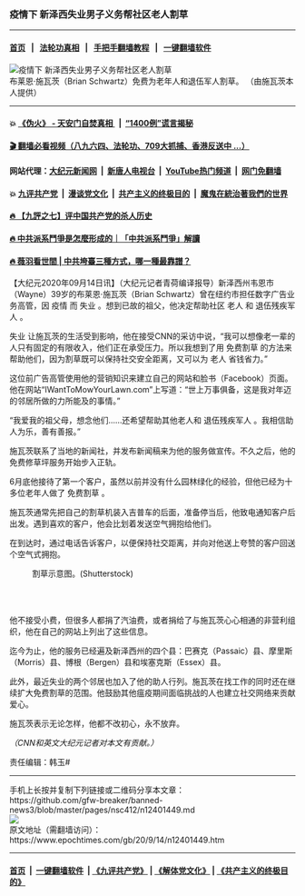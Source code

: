 ### 疫情下 新泽西失业男子义务帮社区老人割草
------------------------

#### [首页](https://github.com/gfw-breaker/banned-news3/blob/master/README.md) &nbsp;&nbsp;|&nbsp;&nbsp; [法轮功真相](https://github.com/begood0513/basic/blob/master/README.md)  &nbsp;&nbsp;|&nbsp;&nbsp; [手把手翻墙教程](https://github.com/gfw-breaker/guides/wiki)  &nbsp;&nbsp;|&nbsp;&nbsp; [一键翻墙软件](https://github.com/gfw-breaker/nogfw/blob/master/README.md)  



<div><img alt="疫情下 新泽西失业男子义务帮社区老人割草" class="attachment-djy_600_400 size-djy_600_400 wp-post-image" src="https://i.epochtimes.com/assets/uploads/2020/09/Free-Lawn-Mowing-i-1200x686-600x400.jpg"/>
<div class="caption">
 布莱恩‧施瓦茨（Brian Schwartz）免费为老年人和退伍军人割草。 （由施瓦茨本人提供）
</div></div><hr/>

#### 💥 [《伪火》 - 天安门自焚真相 ](http://141.164.51.119:10000/videos/blog/weihuo.html)&nbsp; |&nbsp; [“1400例”谎言揭秘  ](http://141.164.51.119:10000/videos/blog/jiexi1400.html)

#### [ 🎬  翻墙必看视频（八九六四、法轮功、709大抓捕、香港反送中 ...）](https://github.com/gfw-breaker/links/blob/master/banned.md)

#### 网站代理：[大纪元新闻网](http://167.172.10.89:10080/gb/) &nbsp;|&nbsp; [新唐人电视台](http://167.172.10.89:8808/gb/)  &nbsp;|&nbsp; [YouTube热门频道](http://158.247.203.241/youtube.html) &nbsp;|&nbsp; [网门免翻墙](http://158.247.203.241:11000/show.aspx?name=ogHome)

#### 💥 [九评共产党](http://141.164.51.119:10000/videos/res/jiuping/)&nbsp; |&nbsp; [漫谈党文化](http://141.164.51.119:10000/videos/res/mtdwh/)&nbsp; |&nbsp; [共产主义的终极目的](http://141.164.51.119:10000/videos/res/zjmd/)&nbsp; |&nbsp; [魔鬼在統治著我們的世界](http://141.164.51.119:10000/videos/res/TheSpecter/)  

#### [ 🔥  【九評之七】评中国共产党的杀人历史](http://141.164.51.119:10000/videos/news/../res/jiuping/index.html)

#### [ 🔥  中共派系鬥爭是怎麼形成的｜「中共派系鬥爭」解讀](http://141.164.51.119:10000/videos/news/don02.html)

#### [ 🔥  薇羽看世間 | 中共垮臺三種方式，哪一種最靠譜？](http://141.164.51.119:10000/videos/news/weiyu01.html)

<div><p>
 【大纪元2020年09月14日讯】（大纪元记者青荷编译报导）新泽西州韦恩市（Wayne）39岁的布莱恩‧施瓦茨（Brian Schwartz）曾在纽约市担任数字广告业务高管，因
 <ok href="https://www.epochtimes.com/gb/tag/%E7%96%AB%E6%83%85.html">
  疫情
 </ok>
 而
 <ok href="https://www.epochtimes.com/gb/tag/%E5%A4%B1%E4%B8%9A.html">
  失业
 </ok>
 。想到已故的祖父，他决定帮助社区
 <ok href="https://www.epochtimes.com/gb/tag/%E8%80%81%E4%BA%BA.html">
  老人
 </ok>
 和
 <ok href="https://www.epochtimes.com/gb/tag/%E9%80%80%E4%BC%8D%E6%AE%8B%E7%96%BE%E5%86%9B%E4%BA%BA.html">
  退伍残疾军人
 </ok>
 。
</p>
<p>
 <ok href="https://www.epochtimes.com/gb/tag/%E5%A4%B1%E4%B8%9A.html">
  失业
 </ok>
 让施瓦茨的生活受到影响，他在接受CNN的采访中说，“我可以想像老一辈的人只有固定的有限收入，他们正在承受压力。所以我想到了用
 <ok href="https://www.epochtimes.com/gb/tag/%E5%85%8D%E8%B4%B9%E5%89%B2%E8%8D%89.html">
  免费割草
 </ok>
 的方法来帮助他们，因为割草既可以保持社交安全距离，又可以为
 <ok href="https://www.epochtimes.com/gb/tag/%E8%80%81%E4%BA%BA.html">
  老人
 </ok>
 省钱省力。”
</p>
<p>
 这位前广告高管使用他的营销知识来建立自己的网站和脸书（Facebook）页面。他在网站“IWantToMowYourLawn.com”上写道：“世上万事俱备，这是我对年迈的邻居所做的力所能及的事情。”
</p>
<p>
 “我爱我的祖父母，想念他们……还希望帮助其他老人和
 <ok href="https://www.epochtimes.com/gb/tag/%E9%80%80%E4%BC%8D%E6%AE%8B%E7%96%BE%E5%86%9B%E4%BA%BA.html">
  退伍残疾军人
 </ok>
 。我相信助人为乐，善有善报。”
</p>
<p>
 施瓦茨联系了当地的新闻社，并发布新闻稿来为他的服务做宣传。不久之后，他的免费修草坪服务开始步入正轨。
</p>
<p>
 6月底他接待了第一个客户，虽然以前并没有什么园林绿化的经验，但他已经为十多位老年人做了
 <ok href="https://www.epochtimes.com/gb/tag/%E5%85%8D%E8%B4%B9%E5%89%B2%E8%8D%89.html">
  免费割草
 </ok>
 。
</p>
<p>
 施瓦茨通常先把自己的割草机装入吉普车的后面，准备停当后，他致电通知客户后出发。遇到喜欢的客户，他会比划着发送空气拥抱给他们。
</p>
<p>
 在到达时，通过电话告诉客户，以便保持社交距离，并向对他送上夸赞的客户回送个空气式拥抱。
</p>
<figure class="wp-caption aligncenter" id="attachment_12401485" style="width: 600px">
 <ok href="https://i.epochtimes.com/assets/uploads/2020/09/lawn-mower.jpg">
  <img alt="" class="wp-image-12401485 size-large" src="https://i.epochtimes.com/assets/uploads/2020/09/lawn-mower-600x392.jpg"/>
 </ok>
 <br/><figcaption class="wp-caption-text">
  割草示意图。(Shutterstock)
 </figcaption><br/>
</figure><br/>
<p>
 他不接受小费，但很多人都捐了汽油费，或者捐给了与施瓦茨心心相通的非营利组织，他在自己的网站上列出了这些信息。
</p>
<p>
 迄今为止，他的服务已经遍及新泽西州的四个县：巴赛克（Passaic）县、摩里斯（Morris）县、博根（Bergen）县和埃塞克斯（Essex）县。
</p>
<p>
 此外，最近失业的两个邻居也加入了他的助人行列。施瓦茨在找工作的同时还在继续扩大免费割草的范围。他鼓励其他瘟疫期间面临挑战的人也建立社交网络来贡献爱心。
</p>
<p>
 施瓦茨表示无论怎样，他都不改初心，永不放弃。
</p>
<p>
 <em>
  （CNN和英文大纪元记者对本文有贡献。）
 </em>
</p>
<p>
 责任编辑：韩玉#
</p>
</div>
<hr/>
手机上长按并复制下列链接或二维码分享本文章：<br/>
https://github.com/gfw-breaker/banned-news3/blob/master/pages/nsc412/n12401449.md <br/>
<a href='https://github.com/gfw-breaker/banned-news3/blob/master/pages/nsc412/n12401449.md'><img src='https://github.com/gfw-breaker/banned-news3/blob/master/pages/nsc412/n12401449.md.png'/></a> <br/>
原文地址（需翻墙访问）：https://www.epochtimes.com/gb/20/9/14/n12401449.htm


------------------------
#### [首页](https://github.com/gfw-breaker/banned-news3/blob/master/README.md) &nbsp;|&nbsp; [一键翻墙软件](https://github.com/gfw-breaker/nogfw/blob/master/README.md) &nbsp;| [《九评共产党》](https://github.com/gfw-breaker/9ping.md/blob/master/README.md#九评之一评共产党是什么) | [《解体党文化》](https://github.com/gfw-breaker/jtdwh.md/blob/master/README.md) | [《共产主义的终极目的》](https://github.com/gfw-breaker/gczydzjmd.md/blob/master/README.md)


<img src='http://gfw-breaker.win/banned-news3/pages/nsc412/n12401449.md' width='0px' height='0px'/>